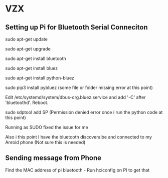 # VZX

## Setting up Pi for Bluetooth Serial Conneciton

sudo apt-get update

sudo apt-get upgrade

sudo apt-get install bluetooth

sudo apt-get install bluez

sudo apt-get install python-bluez

sudo pip3 install pybluez (some file or folder missing error at this point)

Edit /etc/systemd/system/dbus-org.bluez.service and add '-C' after 'bluetoothd'. Reboot.

sudo sdptool add SP (Permission denied error once i run the python code at this point)

Running as SUDO fixed the issue for me

Also i this point I have the bluetooth discoveralbe and connected to my Anroid phone (Not sure this is needed)

## Sending message from Phone

Find the MAC address of pi bluetooth - Run hciconfig on PI to get that
